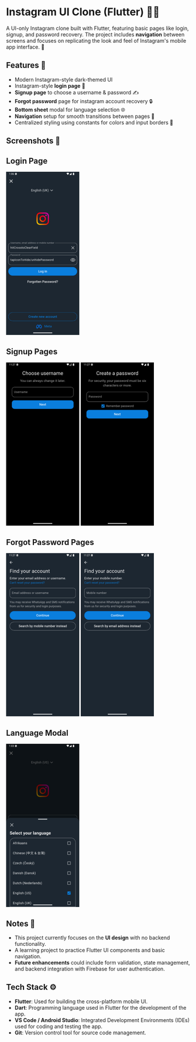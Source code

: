 # Instagram UI Clone (Flutter) 📱✨

A UI-only Instagram clone built with Flutter, featuring basic pages like login, signup, and password recovery. The project includes **navigation** between screens and focuses on replicating the look and feel of Instagram's mobile app interface. 🔄

## Features 🚀
- Modern Instagram-style dark-themed UI
- Instagram-style **login page** 🔑 
- **Signup page** to choose a username & password ✍️
- **Forgot password** page for instagram account recovery 🔒
- **Bottom sheet** modal for language selection 🌐
- **Navigation** setup for smooth transitions between pages 🔄
- Centralized styling using constants for colors and input borders 🎨

## Screenshots 📸

<h2>Login Page</h2>
<p>
  <img src="assets/loginPage.png" width="200" height="auto" />
</p>

<h2>Signup Pages</h2>
<p>
  <img src="assets/signupPage1.png" width="200" height="auto" />
  <img src="assets/signupPage2.png" width="200" height="auto" />
</p>

<h2>Forgot Password Pages</h2>
<p>
  <img src="assets/forgotPage1.png" width="200" height="auto" />
  <img src="assets/forgotPage2.png" width="200" height="auto" />
</p>

<h2>Language Modal</h2>
<p>
  <img src="assets/languageModal.png" width="200" height="auto" />
</p>


## Notes 📝

- This project currently focuses on the **UI design** with no backend functionality.
- A learning project to practice Flutter UI components and basic navigation.
- **Future enhancements** could include form validation, state management, and backend integration with Firebase for user authentication.

## Tech Stack ⚙️

- **Flutter**: Used for building the cross-platform mobile UI.
- **Dart**: Programming language used in Flutter for the development of the app.
- **VS Code / Android Studio**: Integrated Development Environments (IDEs) used for coding and testing the app.
- **Git**: Version control tool for source code management.

